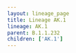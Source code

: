 ```yaml
---
layout: lineage_page
title: Lineage AK.1
lineage: AK.1
parent: B.1.1.232
children: ['AK.1']
---
```

